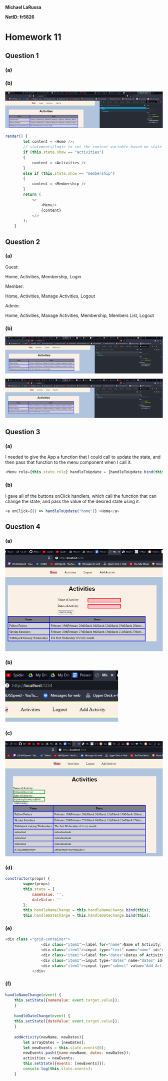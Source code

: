 **Michael LaRussa**

**NetID: fr5826**

# Homework 11

## Question 1


### (a)

### (b)

![1b](images/Capture.PNG)

```javascript
render() {
        let content = <Home />;
        // statements/logic to set the content variable based on state
		if (this.state.show == "activities")
		{
			content = <Activities />
		}
		else if (this.state.show == "membership")
		{
			content = <Membership />
		}
        return (
            <>
                <Menu/>
                {content}
            </>
        );
    }
```

## Question 2

### (a)

Guest:

Home, Activities, Membership, Login

Member:

Home, Activities, Manage Activities, Logout

Admin:

Home, Activities, Manage Activities, Membership, Members List, Logout

### (b)

![2b](images/Capture1.PNG)

![2b](images/Capture2.PNG)

## Question 3

### (a)

I needed to give the App a function that I could call to update the state, and then pass that function to the menu component when I call it.

```javascript
<Menu role={this.state.role} handleToUpdate = {handleToUpdate.bind(this)} />
```

### (b)

I gave all of the buttons onClick handlers, which call the function that can change the state, and pass the value of the desired state using it.

```javascript
<a onClick={() => handleToUpdate("home")} >Home</a>
```

## Question 4

### (a)

![2b](images/Capture3.PNG)

### (b)

![2b](images/Capture4.PNG)

### (c)

![2b](images/Capture5.PNG)

### (d)

```javascript
constructor(props) {
		super(props)
		this.state = {
			nameValue: '',
			dateValue: ''
		};
		this.handleNameChange = this.handleNameChange.bind(this);
		this.handleDateChange = this.handleDateChange.bind(this);
```

### (e)

```javascript
<div class ="grid-container">
				<div class="item1"><label for="name">Name of Activity: </label></div>
				<div class="item1"><input type="text" name="name" id="name" required value={this.state.nameValue} onChange={this.handleNameChange}></input></div>
				<div class="item1"><label for="dates">Dates of Activity: </label></div>
				<div class="item1"><input type="dates" name="dates" id="dates" required value={this.state.dateValue} onChange={this.handleDateChange}></input></div>
				<div class="item1"><input type="submit" value="Add Activity" onClick = {() => addActivity(this.state.nameValue, this.state.dateValue)}></input></div>
			</div>
```

### (f)

```javascript
handleNameChange(event) {
    this.setState({nameValue: event.target.value});
	}
	
	handleDateChange(event) {
    this.setState({dateValue: event.target.value});
	}
	
	addActivity(newName, newDates){
		let arrayDates = [newDates];
		let newEvents = this.state.events[0];
		newEvents.push({name:newName, dates: newDates});
		activities = newEvents;
		this.setState({events: [newEvents]});
		console.log(this.state.events);
	}
```